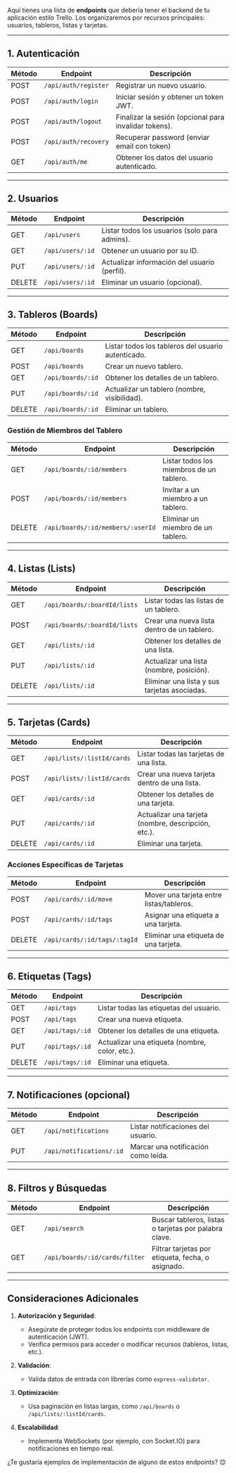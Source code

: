 Aquí tienes una lista de **endpoints** que debería tener el backend de tu aplicación estilo Trello. Los organizaremos por recursos principales: usuarios, tableros, listas y tarjetas.

---

## **1. Autenticación**
| Método | Endpoint                  | Descripción                                           |
|--------|---------------------------|-------------------------------------------------------|
| POST   | `/api/auth/register`      | Registrar un nuevo usuario.                           |
| POST   | `/api/auth/login`         | Iniciar sesión y obtener un token JWT.                |
| POST   | `/api/auth/logout`        | Finalizar la sesión (opcional para invalidar tokens). |
| POST   | `/api/auth/recovery`      | Recuperar password (enviar email con token)           |
| GET    | `/api/auth/me`            | Obtener los datos del usuario autenticado.            |

---

## **2. Usuarios**
| Método | Endpoint                  | Descripción                                      |
|--------|---------------------------|--------------------------------------------------|
| GET    | `/api/users`              | Listar todos los usuarios (solo para admins).    |
| GET    | `/api/users/:id`          | Obtener un usuario por su ID.                    |
| PUT    | `/api/users/:id`          | Actualizar información del usuario (perfil).     |
| DELETE | `/api/users/:id`          | Eliminar un usuario (opcional).                  |

---

## **3. Tableros (Boards)**
| Método | Endpoint                   | Descripción                                        |
|--------|----------------------------|----------------------------------------------------|
| GET    | `/api/boards`              | Listar todos los tableros del usuario autenticado. |
| POST   | `/api/boards`              | Crear un nuevo tablero.                            |
| GET    | `/api/boards/:id`          | Obtener los detalles de un tablero.                |
| PUT    | `/api/boards/:id`          | Actualizar un tablero (nombre, visibilidad).       |
| DELETE | `/api/boards/:id`          | Eliminar un tablero.                               |

### **Gestión de Miembros del Tablero**
| Método | Endpoint                              | Descripción                                      |
|--------|---------------------------------------|--------------------------------------------------|
| GET    | `/api/boards/:id/members`             | Listar todos los miembros de un tablero.         |
| POST   | `/api/boards/:id/members`             | Invitar a un miembro a un tablero.               |
| DELETE | `/api/boards/:id/members/:userId`     | Eliminar un miembro de un tablero.               |

---

## **4. Listas (Lists)**
| Método | Endpoint                   | Descripción                                       |
|--------|----------------------------|---------------------------------------------------|
| GET    | `/api/boards/:boardId/lists` | Listar todas las listas de un tablero.          |
| POST   | `/api/boards/:boardId/lists` | Crear una nueva lista dentro de un tablero.     |
| GET    | `/api/lists/:id`           | Obtener los detalles de una lista.                |
| PUT    | `/api/lists/:id`           | Actualizar una lista (nombre, posición).          |
| DELETE | `/api/lists/:id`           | Eliminar una lista y sus tarjetas asociadas.      |

---

## **5. Tarjetas (Cards)**
| Método | Endpoint                     | Descripción                                         |
|--------|------------------------------|-----------------------------------------------------|
| GET    | `/api/lists/:listId/cards`   | Listar todas las tarjetas de una lista.             |
| POST   | `/api/lists/:listId/cards`   | Crear una nueva tarjeta dentro de una lista.        |
| GET    | `/api/cards/:id`             | Obtener los detalles de una tarjeta.                |
| PUT    | `/api/cards/:id`             | Actualizar una tarjeta (nombre, descripción, etc.). |
| DELETE | `/api/cards/:id`             | Eliminar una tarjeta.                               |

### **Acciones Específicas de Tarjetas**
| Método | Endpoint                     | Descripción                                      |
|--------|------------------------------|--------------------------------------------------|
| POST   | `/api/cards/:id/move`        | Mover una tarjeta entre listas/tableros.         |
| POST   | `/api/cards/:id/tags`        | Asignar una etiqueta a una tarjeta.              |
| DELETE | `/api/cards/:id/tags/:tagId` | Eliminar una etiqueta de una tarjeta.            |

---

## **6. Etiquetas (Tags)**
| Método | Endpoint                   | Descripción                                      |
|--------|----------------------------|--------------------------------------------------|
| GET    | `/api/tags`                | Listar todas las etiquetas del usuario.          |
| POST   | `/api/tags`                | Crear una nueva etiqueta.                        |
| GET    | `/api/tags/:id`            | Obtener los detalles de una etiqueta.            |
| PUT    | `/api/tags/:id`            | Actualizar una etiqueta (nombre, color, etc.).   |
| DELETE | `/api/tags/:id`            | Eliminar una etiqueta.                           |

---

## **7. Notificaciones (opcional)**
| Método | Endpoint                   | Descripción                                      |
|--------|----------------------------|--------------------------------------------------|
| GET    | `/api/notifications`       | Listar notificaciones del usuario.               |
| PUT    | `/api/notifications/:id`   | Marcar una notificación como leída.              |

---

## **8. Filtros y Búsquedas**
| Método | Endpoint                     | Descripción                                           |
|--------|------------------------------|-------------------------------------------------------|
| GET    | `/api/search`                | Buscar tableros, listas o tarjetas por palabra clave. |
| GET    | `/api/boards/:id/cards/filter` | Filtrar tarjetas por etiqueta, fecha, o asignado.   |

---

## **Consideraciones Adicionales**
1. **Autorización y Seguridad**:
   - Asegúrate de proteger todos los endpoints con middleware de autenticación (JWT).
   - Verifica permisos para acceder o modificar recursos (tableros, listas, etc.).

2. **Validación**:
   - Valida datos de entrada con librerías como `express-validator`.

3. **Optimización**:
   - Usa paginación en listas largas, como `/api/boards` o `/api/lists/:listId/cards`.

4. **Escalabilidad**:
   - Implementa WebSockets (por ejemplo, con Socket.IO) para notificaciones en tiempo real.

¿Te gustaría ejemplos de implementación de alguno de estos endpoints? 😊